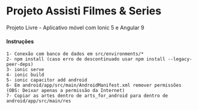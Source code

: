 # Projeto Assisti Filmes & Series

Projeto Livre - Aplicativo móvel com Ionic 5 e Angular 9

#### Instruções
    1- Conexão com banco de dados em src/environments/*
    2- npm install (caso erro de descontinuado usar npm install --legacy-peer-deps)
    3- ionic serve
    4- ionic build
    5- ionic capacitor add android
    6- Em android/app/src/main/AndroidManifest.xml remover permissões (OBS: Deixar apenas a permissão da Internet)
    7- Copiar as artes dentro de arts_for_android para dentro de android/app/src/main/res
